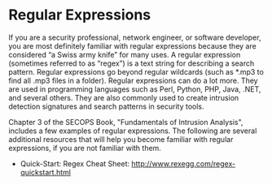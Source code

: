 # Regular Expressions

If you are a security professional, network engineer, or software developer, you are most definitely familiar with regular expressions because they are considered “a Swiss army knife” for many uses. A regular expression (sometimes referred to as “regex”) is a text string for describing a search pattern. Regular expressions go beyond regular wildcards (such as \*.mp3 to find all .mp3 files in a folder). Regular expressions can do a lot more. They are used in programming languages such as Perl, Python, PHP, Java, .NET, and several others. They are also commonly used to create intrusion detection signatures and search patterns in security tools.

Chapter 3 of the SECOPS Book, "Fundamentals of Intrusion Analysis", includes a few examples of regular expressions. The following are several additional resources that will help you become familiar with regular expressions, if you are not familiar with them.

* Quick-Start: Regex Cheat Sheet:
http://www.rexegg.com/regex-quickstart.html
